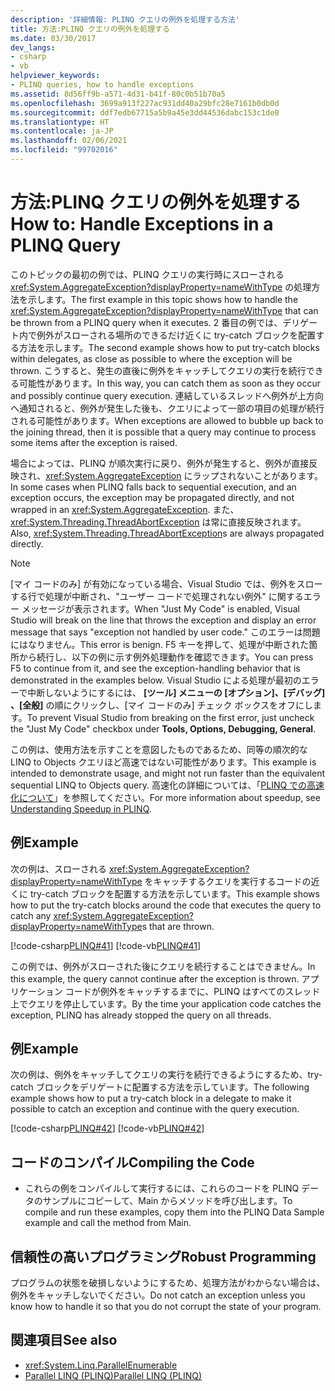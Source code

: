 ```yaml
---
description: '詳細情報: PLINQ クエリの例外を処理する方法'
title: 方法:PLINQ クエリの例外を処理する
ms.date: 03/30/2017
dev_langs:
- csharp
- vb
helpviewer_keywords:
- PLINQ queries, how to handle exceptions
ms.assetid: 8d56ff9b-a571-4d31-b41f-80c0b51b70a5
ms.openlocfilehash: 3699a913f227ac931dd40a29bfc28e7161b0db0d
ms.sourcegitcommit: ddf7edb67715a5b9a45e3dd44536dabc153c1de0
ms.translationtype: HT
ms.contentlocale: ja-JP
ms.lasthandoff: 02/06/2021
ms.locfileid: "99702016"
---
```

# <a name="how-to-handle-exceptions-in-a-plinq-query"></a><span data-ttu-id="fd909-103">方法:PLINQ クエリの例外を処理する</span><span class="sxs-lookup"><span data-stu-id="fd909-103">How to: Handle Exceptions in a PLINQ Query</span></span>

<span data-ttu-id="fd909-104">このトピックの最初の例では、PLINQ クエリの実行時にスローされる <xref:System.AggregateException?displayProperty=nameWithType> の処理方法を示します。</span><span class="sxs-lookup"><span data-stu-id="fd909-104">The first example in this topic shows how to handle the <xref:System.AggregateException?displayProperty=nameWithType> that can be thrown from a PLINQ query when it executes.</span></span> <span data-ttu-id="fd909-105">2 番目の例では、デリゲート内で例外がスローされる場所のできるだけ近くに try-catch ブロックを配置する方法を示します。</span><span class="sxs-lookup"><span data-stu-id="fd909-105">The second example shows how to put try-catch blocks within delegates, as close as possible to where the exception will be thrown.</span></span> <span data-ttu-id="fd909-106">こうすると、発生の直後に例外をキャッチしてクエリの実行を続行できる可能性があります。</span><span class="sxs-lookup"><span data-stu-id="fd909-106">In this way, you can catch them as soon as they occur and possibly continue query execution.</span></span> <span data-ttu-id="fd909-107">連結しているスレッドへ例外が上方向へ通知されると、例外が発生した後も、クエリによって一部の項目の処理が続行される可能性があります。</span><span class="sxs-lookup"><span data-stu-id="fd909-107">When exceptions are allowed to bubble up back to the joining thread, then it is possible that a query may continue to process some items after the exception is raised.</span></span>

<span data-ttu-id="fd909-108">場合によっては、PLINQ が順次実行に戻り、例外が発生すると、例外が直接反映され、<xref:System.AggregateException> にラップされないことがあります。</span><span class="sxs-lookup"><span data-stu-id="fd909-108">In some cases when PLINQ falls back to sequential execution, and an exception occurs, the exception may be propagated directly, and not wrapped in an <xref:System.AggregateException>.</span></span> <span data-ttu-id="fd909-109">また、<xref:System.Threading.ThreadAbortException> は常に直接反映されます。</span><span class="sxs-lookup"><span data-stu-id="fd909-109">Also, <xref:System.Threading.ThreadAbortException>s are always propagated directly.</span></span>

> [!NOTE]
> <span data-ttu-id="fd909-110">[マイ コードのみ] が有効になっている場合、Visual Studio では、例外をスローする行で処理が中断され、"ユーザー コードで処理されない例外" に関するエラー メッセージが表示されます。</span><span class="sxs-lookup"><span data-stu-id="fd909-110">When "Just My Code" is enabled, Visual Studio will break on the line that throws the exception and display an error message that says "exception not handled by user code."</span></span> <span data-ttu-id="fd909-111">このエラーは問題にはなりません。</span><span class="sxs-lookup"><span data-stu-id="fd909-111">This error is benign.</span></span> <span data-ttu-id="fd909-112">F5 キーを押して、処理が中断された箇所から続行し、以下の例に示す例外処理動作を確認できます。</span><span class="sxs-lookup"><span data-stu-id="fd909-112">You can press F5 to continue from it, and see the exception-handling behavior that is demonstrated in the examples below.</span></span> <span data-ttu-id="fd909-113">Visual Studio による処理が最初のエラーで中断しないようにするには、 **[ツール] メニューの [オプション]、[デバッグ] 、[全般]** の順にクリックし、[マイ コードのみ] チェック ボックスをオフにします。</span><span class="sxs-lookup"><span data-stu-id="fd909-113">To prevent Visual Studio from breaking on the first error, just uncheck the "Just My Code" checkbox under **Tools, Options, Debugging, General**.</span></span>
>
> <span data-ttu-id="fd909-114">この例は、使用方法を示すことを意図したものであるため、同等の順次的な LINQ to Objects クエリほど高速ではない可能性があります。</span><span class="sxs-lookup"><span data-stu-id="fd909-114">This example is intended to demonstrate usage, and might not run faster than the equivalent sequential LINQ to Objects query.</span></span> <span data-ttu-id="fd909-115">高速化の詳細については、「[PLINQ での高速化について](understanding-speedup-in-plinq.md)」を参照してください。</span><span class="sxs-lookup"><span data-stu-id="fd909-115">For more information about speedup, see [Understanding Speedup in PLINQ](understanding-speedup-in-plinq.md).</span></span>

## <a name="example"></a><span data-ttu-id="fd909-116">例</span><span class="sxs-lookup"><span data-stu-id="fd909-116">Example</span></span>

<span data-ttu-id="fd909-117">次の例は、スローされる <xref:System.AggregateException?displayProperty=nameWithType> をキャッチするクエリを実行するコードの近くに try-catch ブロックを配置する方法を示しています。</span><span class="sxs-lookup"><span data-stu-id="fd909-117">This example shows how to put the try-catch blocks around the code that executes the query to catch any <xref:System.AggregateException?displayProperty=nameWithType>s that are thrown.</span></span>

[!code-csharp[PLINQ#41](../../../samples/snippets/csharp/VS_Snippets_Misc/plinq/cs/plinqsamples.cs#41)]
[!code-vb[PLINQ#41](../../../samples/snippets/visualbasic/VS_Snippets_Misc/plinq/vb/plinqsnippets1.vb#41)]

<span data-ttu-id="fd909-118">この例では、例外がスローされた後にクエリを続行することはできません。</span><span class="sxs-lookup"><span data-stu-id="fd909-118">In this example, the query cannot continue after the exception is thrown.</span></span> <span data-ttu-id="fd909-119">アプリケーション コードが例外をキャッチするまでに、PLINQ はすべてのスレッド上でクエリを停止しています。</span><span class="sxs-lookup"><span data-stu-id="fd909-119">By the time your application code catches the exception, PLINQ has already stopped the query on all threads.</span></span>

## <a name="example"></a><span data-ttu-id="fd909-120">例</span><span class="sxs-lookup"><span data-stu-id="fd909-120">Example</span></span>

<span data-ttu-id="fd909-121">次の例は、例外をキャッチしてクエリの実行を続行できるようにするため、try-catch ブロックをデリゲートに配置する方法を示しています。</span><span class="sxs-lookup"><span data-stu-id="fd909-121">The following example shows how to put a try-catch block in a delegate to make it possible to catch an exception and continue with the query execution.</span></span>

[!code-csharp[PLINQ#42](../../../samples/snippets/csharp/VS_Snippets_Misc/plinq/cs/plinqsamples.cs#42)]
[!code-vb[PLINQ#42](../../../samples/snippets/visualbasic/VS_Snippets_Misc/plinq/vb/plinqsnippets1.vb#42)]

## <a name="compiling-the-code"></a><span data-ttu-id="fd909-122">コードのコンパイル</span><span class="sxs-lookup"><span data-stu-id="fd909-122">Compiling the Code</span></span>

- <span data-ttu-id="fd909-123">これらの例をコンパイルして実行するには、これらのコードを PLINQ データのサンプルにコピーして、Main からメソッドを呼び出します。</span><span class="sxs-lookup"><span data-stu-id="fd909-123">To compile and run these examples, copy them into the PLINQ Data Sample example and call the method from Main.</span></span>

## <a name="robust-programming"></a><span data-ttu-id="fd909-124">信頼性の高いプログラミング</span><span class="sxs-lookup"><span data-stu-id="fd909-124">Robust Programming</span></span>

<span data-ttu-id="fd909-125">プログラムの状態を破損しないようにするため、処理方法がわからない場合は、例外をキャッチしないでください。</span><span class="sxs-lookup"><span data-stu-id="fd909-125">Do not catch an exception unless you know how to handle it so that you do not corrupt the state of your program.</span></span>

## <a name="see-also"></a><span data-ttu-id="fd909-126">関連項目</span><span class="sxs-lookup"><span data-stu-id="fd909-126">See also</span></span>

- <xref:System.Linq.ParallelEnumerable>
- [<span data-ttu-id="fd909-127">Parallel LINQ (PLINQ)</span><span class="sxs-lookup"><span data-stu-id="fd909-127">Parallel LINQ (PLINQ)</span></span>](introduction-to-plinq.md)
